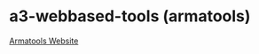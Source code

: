 # a3-webbased-tools (armatools)

[Armatools Website](https://ni1kko.github.io/armatools-website/ "Navigate to https://ni1kko.github.io/armatools-website/")
